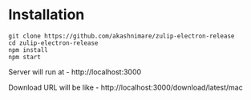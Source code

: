 # Installation 
```shell
git clone https://github.com/akashnimare/zulip-electron-release
cd zulip-electron-release
npm install
npm start
```

Server will run at - http://localhost:3000

Download URL will be like - http://localhost:3000/download/latest/mac
